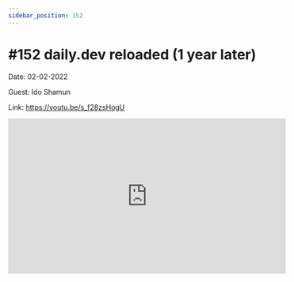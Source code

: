 ```yaml
---
sidebar_position: 152
---
```


# #152 daily.dev reloaded (1 year later)

Date: 02-02-2022

Guest: Ido Shamun

Link: https://youtu.be/s_f28zsHogU

<iframe width="560" height="315" src="https://www.youtube.com/embed/s_f28zsHogU" title="YouTube video player" frameborder="0" allow="accelerometer; autoplay; clipboard-write; encrypted-media; gyroscope; picture-in-picture; web-share" allowfullscreen></iframe>